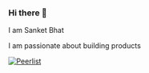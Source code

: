 ### Hi there 👋

I am Sanket Bhat 

I am passionate about building products 

[![Peerlist](https://github-readme-badge.peerlist.io/api/sanketbhat)](https://peerlist.io/sanketbhat)
<!--
**san0808/san0808** is a ✨ _special_ ✨ repository because its `README.md` (this file) appears on your GitHub profile.

Here are some ideas to get you started:

- 🔭 I’m currently working on ...
- 🌱 I’m currently learning ...
- 👯 I’m looking to collaborate on ...
- 🤔 I’m looking for help with ...
- 💬 Ask me about ...
- 📫 How to reach me: ...
- 😄 Pronouns: ...
- ⚡ Fun fact: ...
-->
